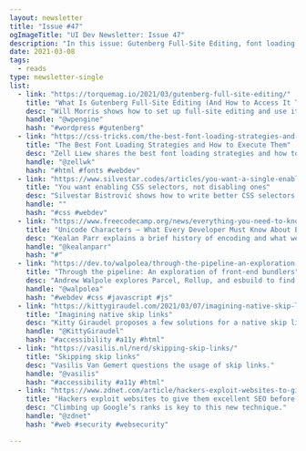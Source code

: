 ```yaml
---
layout: newsletter
title: "Issue #47"
ogImageTitle: "UI Dev Newsletter: Issue 47"
description: "In this issue: Gutenberg Full-Site Editing, font loading strategies, enabling CSS selectors and more."
date: 2021-03-08
tags:
  - reads
type: newsletter-single
list:
  - link: "https://torquemag.io/2021/03/gutenberg-full-site-editing/"
    title: "What Is Gutenberg Full-Site Editing (And How to Access It Today)"
    desc: "Will Morris shows how to set up full-site editing and use it to edit every part of your WordPress website, including the underlying template."
    handle: "@wpengine"
    hash: "#wordpress #gutenberg"
  - link: "https://css-tricks.com/the-best-font-loading-strategies-and-how-to-execute-them/"
    title: "The Best Font Loading Strategies and How to Execute Them"
    desc: "Zell Liew shares the best font loading strategies and how to execute all of them."
    handle: "@zellwk"
    hash: "#html #fonts #webdev"
  - link: "https://www.silvestar.codes/articles/you-want-a-single-enabling-selector-not-the-one-that-disables-the-rule-of-the-previous-one/"
    title: "You want enabling CSS selectors, not disabling ones"
    desc: "Silvestar Bistrović shows how to write better CSS selectors."
    handle: ""
    hash: "#css #webdev"
  - link: "https://www.freecodecamp.org/news/everything-you-need-to-know-about-encoding/"
    title: "Unicode Characters – What Every Developer Must Know About Encoding"
    desc: "Kealan Parr explains a brief history of encoding and what we use now."
    handle: "@kealanparr"
    hash: "#"
  - link: "https://dev.to/walpolea/through-the-pipeline-an-exploration-of-front-end-bundlers-ea1"
    title: "Through the pipeline: An exploration of front-end bundlers"
    desc: "Andrew Walpole explores Parcel, Rollup, and esbuild to find which one works the best for his needs."
    handle: "@walpolea"
    hash: "#webdev #css #javascript #js"
  - link: "https://kittygiraudel.com/2021/03/07/imagining-native-skip-links/"
    title: "Imagining native skip links"
    desc: "Kitty Giraudel proposes a few solutions for a native skip link."
    handle: "@KittyGiraudel"
    hash: "#accessibility #a11y #html"
  - link: "https://vasilis.nl/nerd/skipping-skip-links/"
    title: "Skipping skip links"
    desc: "Vasilis Van Gemert questions the usage of skip links."
    handle: "@vasilis"
    hash: "#accessibility #a11y #html"
  - link: "https://www.zdnet.com/article/hackers-exploit-websites-to-give-them-excellent-seo-before-deploying-malware/"
    title: "Hackers exploit websites to give them excellent SEO before deploying malware"
    desc: "Climbing up Google’s ranks is key to this new technique."
    handle: "@zdnet"
    hash: "#web #security #websecurity"

---
```

